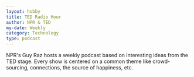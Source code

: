 ```yaml
---
layout: hobby
title: TED Radio Hour
author: NPR & TED
my-date: Weekly
category: Technology
type: podcast
---
```

NPR's Guy Raz hosts a weekly podcast based on interesting ideas from the TED stage. Every show is centered on a common theme like crowd-sourcing, connections, the source of happiness, etc.
